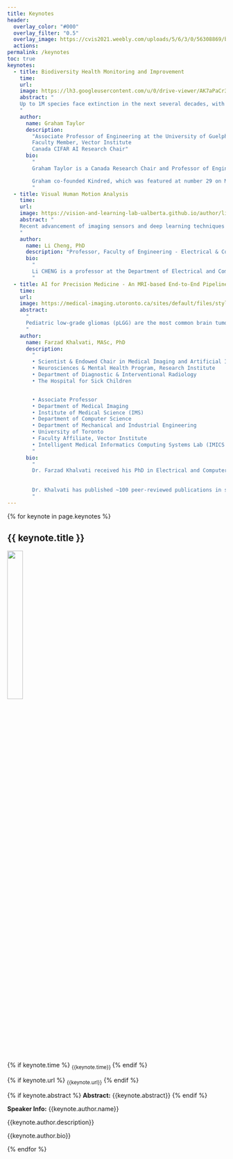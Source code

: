 ```yaml
---
title: Keynotes
header:
  overlay_color: "#000"
  overlay_filter: "0.5"
  overlay_image: https://cvis2021.weebly.com/uploads/5/6/3/0/56308869/background-images/236520036.jpg
  actions:
permalink: /keynotes
toc: true
keynotes:
  - title: Biodiversity Health Monitoring and Improvement
    time:
    url:
    image: https://lh3.googleusercontent.com/u/0/drive-viewer/AK7aPaCr3NrxONYysJvzQMeU81zEECeO1kCtxBsNsSlol7908Vltn9i3DwIRpPmh2pgsDQobNu6Uwv0dCvutzQhqh5T4DkTa=w2560-h1353
    abstract: "
    Up to 1M species face extinction in the next several decades, with biodiversity loss a major factor. In this talk, I will describe my team’s efforts to leverage advances in deep learning to monitor and improve biodiversity health. Our work is bolstered by the $24M University of Guelph-led BIOSCAN project, a global interdisciplinary effort to build a biodiversity observation system; and LIFEPLAN, a global biodiversity monitoring effort that collects data, including images, audio and DNA samples, from around 100 sites worldwide. Manual analysis of the data collected in these massive international biodiversity efforts are resource prohibitive and their success will depend on automating the analysis of images, sets, sequences, and graphs. 
    "
    author:
      name: Graham Taylor
      description:
        "Associate Professor of Engineering at the University of Guelph
        Faculty Member, Vector Institute
        Canada CIFAR AI Research Chair"
      bio: 
        "
        Graham Taylor is a Canada Research Chair and Professor of Engineering at the University of Guelph. He co-directs the University of Guelph Centre for Advancing Responsible and Ethical AI and is the Research Director, External of the Vector Institute for AI. He has co-organized the annual CIFAR Deep Learning Summer School, and trained more than 80 students and researchers on AI-related projects. In 2016 he was named as one of 18 inaugural CIFAR Azrieli Global Scholars. In 2018 he was honoured as one of Canada's Top 40 under 40. In 2019 he was named a Canada CIFAR AI Chair. He spent 2018-2019 as a Visiting Faculty member at Google Brain, Montreal.

        Graham co-founded Kindred, which was featured at number 29 on MIT Technology Review's 2017 list of smartest companies in the world. He is the Academic Director of NextAI, a non-profit accelerator for AI-focused entrepreneurs.
        "
  - title: Visual Human Motion Analysis
    time:
    url:
    image: https://vision-and-learning-lab-ualberta.github.io/author/li-cheng/avatar_huc2687370fa97988757d31395fff45c12_66166_270x270_fill_q90_lanczos_center.jpg
    abstract: "
    Recent advancement of imaging sensors and deep learning techniques has opened door to many interesting applications for visual analysis of human motions. In this talk, I will discuss our research efforts toward addressing the related tasks of 3-D human motion syntheses, pose and shape estimation from images and videos, visual action quality assessment. Looking forward, our results could be applied to everyday life scenarios such as natural user interface, AR/VR, robotics, and gaming, among others. 
    "
    author:
      name: Li Cheng, PhD
      description: "Professor, Faculty of Engineering - Electrical & Computer Engineering Dept - University of Alberta"
      bio: 
        "
        Li CHENG is a professor at the Department of Electrical and Computer Engineering, University of Alberta. He is an associate editor of IEEE Transactions on Multimedia. Prior to joining University of Alberta, He worked at A*STAR, Singapore, TTI-Chicago, USA, and NICTA, Australia. His current research interests include human motion analysis, mobile and robot vision, and multimedia data analytics. More details can be found at [http://www.ece.ualberta.ca/~lcheng5/](http://www.ece.ualberta.ca/~lcheng5/).
        "
  - title: AI for Precision Medicine - An MRI-based End-to-End Pipeline for Molecular Diagnosis of Pediatric Brain Tumours
    time:
    url:
    image: https://medical-imaging.utoronto.ca/sites/default/files/styles/square_1_1_900/public/assets/faculty/image/Khalvati%2C%20F.webp?itok=i5EE6z16
    abstract: 
      "
      Pediatric low-grade gliomas (pLGG) are the most common brain tumours in children. With surgical excision as the main treatment, and chemotherapy and radiation as additional treatment options, the 10-year progression-free survival is less than 50% and affected children commonly suffer multiple recurrences requiring multi-modal therapy leading to considerable morbidity. Recent advances in identifying genetic markers for different molecular subtypes of pLGG have had a significant impact on patient outcome with improved prognosis and individualized treatment strategies. However, biopsies are invasive, and cannot capture the entirely of tumour. In this talk, I will present MRI-based AI solutions combined with healthcare informatics, which we have developed for the molecular diagnosis of pLGG using the latest MRI prior to surgery or biopsy. I will also briefly talk about the specific challenges of AI models for pLGG (e.g., confidence, and lack of training data), and possible solutions.
      "
    author:
      name: Farzad Khalvati, MASc, PhD
      description: 
        "
        • Scientist & Endowed Chair in Medical Imaging and Artificial Intelligence 
        • Neurosciences & Mental Health Program, Research Institute
        • Department of Diagnostic & Interventional Radiology
        • The Hospital for Sick Children


        • Associate Professor
        • Department of Medical Imaging
        • Institute of Medical Science (IMS)
        • Department of Computer Science
        • Department of Mechanical and Industrial Engineering
        • University of Toronto
        • Faculty Affiliate, Vector Institute
        • Intelligent Medical Informatics Computing Systems Lab (IMICS Lab)
        "
      bio:
        "
        Dr. Farzad Khalvati received his PhD in Electrical and Computer Engineering from the University of Waterloo, Ontario, Canada and currently, he is a Scientist and Endowed Chair in Medical Imaging and Artificial Intelligence at The Hospital for Sick Children (SickKids) and the University of Toronto (UofT). He is an Associate Professor in the Department of Medical Imaging and Institute of Medical Science at UofT, with cross appointments to the Departments of Computer Science, and Mechanical and Industrial Engineering. He is also a Faculty Affiliate at the Vector Institute. Dr. Khalvati is the director of Intelligent Medical Informatics Computing Systems Lab [(IMICSLab.com)](https://www.IMICSLab.com) at SickKids where he leads the design, development, validation, and deployment of AI tools for early diagnosis and prognosis, and individualized treatment planning of different diseases including cancer, using multi-modal data such as medical imaging and healthcare informatics. Interpretable, human-centered, and optimized AI for medicine, and AI for equitable access to healthcare are other aspects of his research program. 
        
        
        Dr. Khalvati has published ~100 peer-reviewed publications in scientific journals and conference proceedings with additional 52 peer-reviewed scientific abstracts presented in different international conferences. He has received over $3.6M in peer-reviewed research funding ($2.5M as PI and Co-PI) from different Canadian grant agencies including Natural Sciences and Engineering Research Council of Canada (NSERC), Canadian Institutes of Health Research (CIHR), New Frontiers in Research Fund (NFRF), Canadian Cancer Society, and Brain Canada Foundation. As the primary supervisor, Dr. Khalvati has supervised over 65 trainees at different levels and his students have received $246K in scholarships and awards.
        "
---
```



{% for keynote in page.keynotes %}
## {{ keynote.title }}
<img src="{{ keynote.image}}" class="align-left" style="width: calc(30% - 0.5em);"/>


{% if keynote.time %} <sub>{{keynote.time}} </sub>  {% endif %}


{% if keynote.url %} <sub> {{keynote.url}}</sub> {% endif %}

{% if keynote.abstract %}
**Abstract:** 
{{keynote.abstract}}
{% endif %}

**Speaker Info:**
{{keynote.author.name}}

{{keynote.author.description}}

{{keynote.author.bio}}

{% endfor %}
